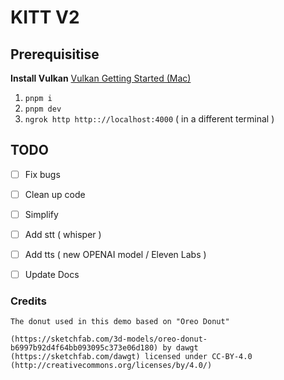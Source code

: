 # KITT V2

## Prerequisitise
**Install Vulkan**
[Vulkan Getting Started (Mac)](https://vulkan.lunarg.com/doc/sdk/1.3.268.1/mac/getting_started.html)

1. `pnpm i`
2. `pnpm dev`
3. `ngrok http http:://localhost:4000` ( in a different terminal )

## TODO

- [ ] Fix bugs
- [ ] Clean up code
- [ ] Simplify
- [ ] Add stt ( whisper )
- [ ] Add tts ( new OPENAI model / Eleven Labs )
- [ ] Update Docs



### Credits
```
The donut used in this demo based on "Oreo Donut"

(https://sketchfab.com/3d-models/oreo-donut-b6997b92d4f64bb093095c373e06d180) by dawgt (https://sketchfab.com/dawgt) licensed under CC-BY-4.0 (http://creativecommons.org/licenses/by/4.0/)
```
